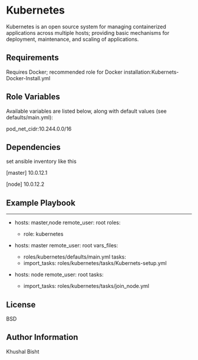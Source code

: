 Kubernetes
=========

Kubernetes is an open source system for managing containerized applications across multiple hosts; providing basic mechanisms for deployment, maintenance, and scaling of applications.

Requirements
------------
Requires Docker; recommended role for Docker installation:Kubernets-Docker-Install.yml

Role Variables
--------------

Available variables are listed below, along with default values (see defaults/main.yml):

pod_net_cidr:10.244.0.0/16

Dependencies
------------
set ansible inventory like this

[master]
10.0.12.1

[node]
10.0.12.2

Example Playbook
----------------
---
- hosts: master,node
  remote_user: root
  roles:
    - role: kubernetes

- hosts: master
  remote_user: root
  vars_files:
  - roles/kubernetes/defaults/main.yml
  tasks:
  - import_tasks: roles/kubernetes/tasks/Kubernets-setup.yml

- hosts: node
  remote_user: root
  tasks:
   - import_tasks: roles/kubernetes/tasks/join_node.yml

License
-------

BSD

Author Information
------------------
Khushal Bisht

